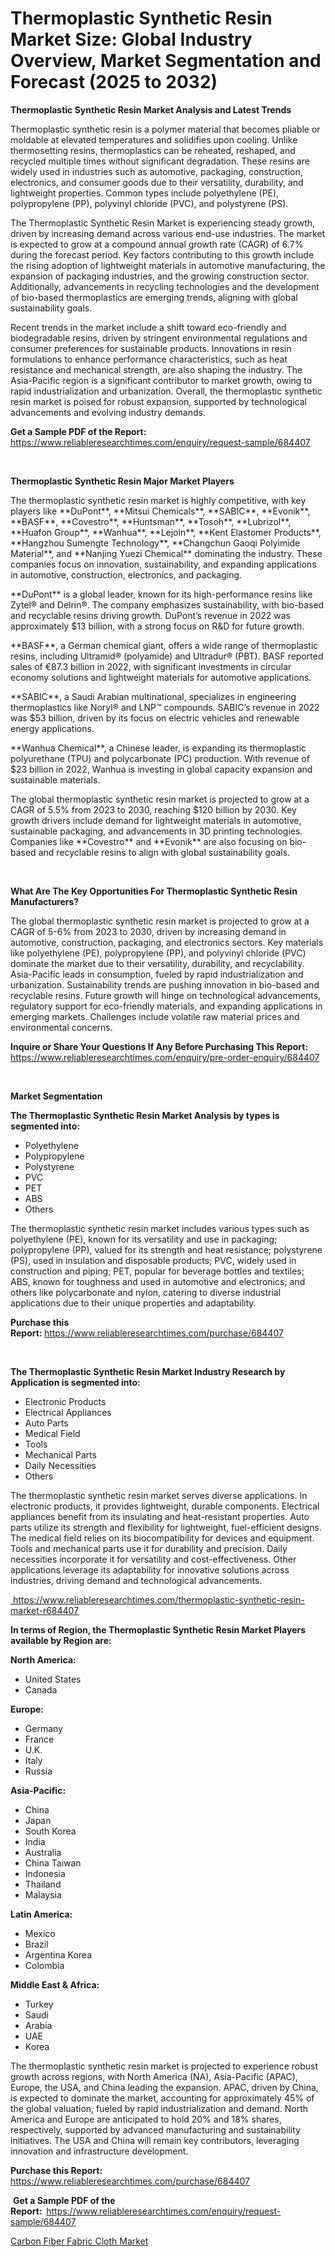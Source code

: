<p><h1>Thermoplastic Synthetic Resin Market Size: Global Industry Overview, Market Segmentation and Forecast (2025 to 2032)</h1></p><p><strong>Thermoplastic Synthetic Resin Market Analysis and Latest Trends</strong></p>
<p><p>Thermoplastic synthetic resin is a polymer material that becomes pliable or moldable at elevated temperatures and solidifies upon cooling. Unlike thermosetting resins, thermoplastics can be reheated, reshaped, and recycled multiple times without significant degradation. These resins are widely used in industries such as automotive, packaging, construction, electronics, and consumer goods due to their versatility, durability, and lightweight properties. Common types include polyethylene (PE), polypropylene (PP), polyvinyl chloride (PVC), and polystyrene (PS).</p><p>The Thermoplastic Synthetic Resin Market is experiencing steady growth, driven by increasing demand across various end-use industries. The market is expected to grow at a compound annual growth rate (CAGR) of 6.7% during the forecast period. Key factors contributing to this growth include the rising adoption of lightweight materials in automotive manufacturing, the expansion of packaging industries, and the growing construction sector. Additionally, advancements in recycling technologies and the development of bio-based thermoplastics are emerging trends, aligning with global sustainability goals. </p><p>Recent trends in the market include a shift toward eco-friendly and biodegradable resins, driven by stringent environmental regulations and consumer preferences for sustainable products. Innovations in resin formulations to enhance performance characteristics, such as heat resistance and mechanical strength, are also shaping the industry. The Asia-Pacific region is a significant contributor to market growth, owing to rapid industrialization and urbanization. Overall, the thermoplastic synthetic resin market is poised for robust expansion, supported by technological advancements and evolving industry demands.</p></p>
<p><strong>Get a Sample PDF of the Report:&nbsp;</strong> <a href="https://www.reliableresearchtimes.com/enquiry/request-sample/684407?utm_campaign=1994&utm_medium=2&utm_source=Github&utm_content=ia&utm_term=20012025&utm_id=thermoplastic-synthetic-resin">https://www.reliableresearchtimes.com/enquiry/request-sample/684407</a></p>
<p>&nbsp;</p>
<p><strong>Thermoplastic Synthetic Resin Major Market Players</strong></p>
<p><p>The thermoplastic synthetic resin market is highly competitive, with key players like **DuPont**, **Mitsui Chemicals**, **SABIC**, **Evonik**, **BASF**, **Covestro**, **Huntsman**, **Tosoh**, **Lubrizol**, **Huafon Group**, **Wanhua**, **Lejoin**, **Kent Elastomer Products**, **Hangzhou Sumengte Technology**, **Changchun Gaoqi Polyimide Material**, and **Nanjing Yuezi Chemical** dominating the industry. These companies focus on innovation, sustainability, and expanding applications in automotive, construction, electronics, and packaging.</p><p>**DuPont** is a global leader, known for its high-performance resins like Zytel® and Delrin®. The company emphasizes sustainability, with bio-based and recyclable resins driving growth. DuPont’s revenue in 2022 was approximately $13 billion, with a strong focus on R&D for future growth.</p><p>**BASF**, a German chemical giant, offers a wide range of thermoplastic resins, including Ultramid® (polyamide) and Ultradur® (PBT). BASF reported sales of €87.3 billion in 2022, with significant investments in circular economy solutions and lightweight materials for automotive applications.</p><p>**SABIC**, a Saudi Arabian multinational, specializes in engineering thermoplastics like Noryl® and LNP™ compounds. SABIC’s revenue in 2022 was $53 billion, driven by its focus on electric vehicles and renewable energy applications.</p><p>**Wanhua Chemical**, a Chinese leader, is expanding its thermoplastic polyurethane (TPU) and polycarbonate (PC) production. With revenue of $23 billion in 2022, Wanhua is investing in global capacity expansion and sustainable materials.</p><p>The global thermoplastic synthetic resin market is projected to grow at a CAGR of 5.5% from 2023 to 2030, reaching $120 billion by 2030. Key growth drivers include demand for lightweight materials in automotive, sustainable packaging, and advancements in 3D printing technologies. Companies like **Covestro** and **Evonik** are also focusing on bio-based and recyclable resins to align with global sustainability goals.</p></p>
<p>&nbsp;</p>
<p><strong>What Are The Key Opportunities For Thermoplastic Synthetic Resin Manufacturers?</strong></p>
<p><p>The global thermoplastic synthetic resin market is projected to grow at a CAGR of 5-6% from 2023 to 2030, driven by increasing demand in automotive, construction, packaging, and electronics sectors. Key materials like polyethylene (PE), polypropylene (PP), and polyvinyl chloride (PVC) dominate the market due to their versatility, durability, and recyclability. Asia-Pacific leads in consumption, fueled by rapid industrialization and urbanization. Sustainability trends are pushing innovation in bio-based and recyclable resins. Future growth will hinge on technological advancements, regulatory support for eco-friendly materials, and expanding applications in emerging markets. Challenges include volatile raw material prices and environmental concerns.</p></p>
<p><strong>Inquire or Share Your Questions If Any Before Purchasing This Report:</strong> <a href="https://www.reliableresearchtimes.com/enquiry/pre-order-enquiry/684407?utm_campaign=1994&utm_medium=2&utm_source=Github&utm_content=ia&utm_term=20012025&utm_id=thermoplastic-synthetic-resin">https://www.reliableresearchtimes.com/enquiry/pre-order-enquiry/684407</a></p>
<p>&nbsp;</p>
<p><strong>Market Segmentation</strong></p>
<p><strong>The Thermoplastic Synthetic Resin Market Analysis by types is segmented into:</strong></p>
<p><ul><li>Polyethylene</li><li>Polypropylene</li><li>Polystyrene</li><li>PVC</li><li>PET</li><li>ABS</li><li>Others</li></ul></p>
<p><p>The thermoplastic synthetic resin market includes various types such as polyethylene (PE), known for its versatility and use in packaging; polypropylene (PP), valued for its strength and heat resistance; polystyrene (PS), used in insulation and disposable products; PVC, widely used in construction and piping; PET, popular for beverage bottles and textiles; ABS, known for toughness and used in automotive and electronics; and others like polycarbonate and nylon, catering to diverse industrial applications due to their unique properties and adaptability.</p></p>
<p><strong>Purchase this Report:&nbsp;</strong><a href="https://www.reliableresearchtimes.com/purchase/684407?utm_campaign=1994&utm_medium=2&utm_source=Github&utm_content=ia&utm_term=20012025&utm_id=thermoplastic-synthetic-resin">https://www.reliableresearchtimes.com/purchase/684407</a></p>
<p>&nbsp;</p>
<p><strong>The Thermoplastic Synthetic Resin Market Industry Research by Application is segmented into:</strong></p>
<p><ul><li>Electronic Products</li><li>Electrical Appliances</li><li>Auto Parts</li><li>Medical Field</li><li>Tools</li><li>Mechanical Parts</li><li>Daily Necessities</li><li>Others</li></ul></p>
<p><p>The thermoplastic synthetic resin market serves diverse applications. In electronic products, it provides lightweight, durable components. Electrical appliances benefit from its insulating and heat-resistant properties. Auto parts utilize its strength and flexibility for lightweight, fuel-efficient designs. The medical field relies on its biocompatibility for devices and equipment. Tools and mechanical parts use it for durability and precision. Daily necessities incorporate it for versatility and cost-effectiveness. Other applications leverage its adaptability for innovative solutions across industries, driving demand and technological advancements.</p></p>
<p><a href="https://www.reliableresearchtimes.com/thermoplastic-synthetic-resin-market-r684407?utm_campaign=1994&utm_medium=2&utm_source=Github&utm_content=ia&utm_term=20012025&utm_id=thermoplastic-synthetic-resin">&nbsp;https://www.reliableresearchtimes.com/thermoplastic-synthetic-resin-market-r684407</a></p>
<p><strong>In terms of Region, the Thermoplastic Synthetic Resin Market Players available by Region are:</strong></p>
<p>
    <p> <strong> North America: </strong>
        <ul>
            <li>United States</li>
            <li>Canada</li>
        </ul>
        </p> 
    <p> <strong> Europe: </strong>
        <ul>
            <li>Germany</li>
            <li>France</li>
            <li>U.K.</li>
            <li>Italy</li>
            <li>Russia</li>
        </ul>
        </p> 
    <p> <strong> Asia-Pacific: </strong>
        <ul>
            <li>China</li>
            <li>Japan</li>
            <li>South Korea</li>
            <li>India</li>
            <li>Australia</li>
            <li>China Taiwan</li>
            <li>Indonesia</li>
            <li>Thailand</li>
            <li>Malaysia</li>
        </ul>
        </p> 
    <p> <strong> Latin America: </strong>
        <ul>
            <li>Mexico</li>
            <li>Brazil</li>
            <li>Argentina Korea</li>
            <li>Colombia</li>
        </ul>
        </p> 
    <p> <strong> Middle East & Africa: </strong>
        <ul>
            <li>Turkey</li>
            <li>Saudi</li>
            <li>Arabia</li>
            <li>UAE</li>
            <li>Korea</li>
        </ul>
    </p>
    </p>
<p><p>The thermoplastic synthetic resin market is projected to experience robust growth across regions, with North America (NA), Asia-Pacific (APAC), Europe, the USA, and China leading the expansion. APAC, driven by China, is expected to dominate the market, accounting for approximately 45% of the global valuation, fueled by rapid industrialization and demand. North America and Europe are anticipated to hold 20% and 18% shares, respectively, supported by advanced manufacturing and sustainability initiatives. The USA and China will remain key contributors, leveraging innovation and infrastructure development.</p></p>
<p><strong>Purchase this Report: </strong><a href="https://www.reliableresearchtimes.com/purchase/684407?utm_campaign=1994&utm_medium=2&utm_source=Github&utm_content=ia&utm_term=20012025&utm_id=thermoplastic-synthetic-resin">https://www.reliableresearchtimes.com/purchase/684407</a></p>
<p>&nbsp;<strong>Get a Sample PDF of the Report:&nbsp;&nbsp;</strong><a href="https://www.reliableresearchtimes.com/enquiry/request-sample/684407?utm_campaign=1994&utm_medium=2&utm_source=Github&utm_content=ia&utm_term=20012025&utm_id=thermoplastic-synthetic-resin">https://www.reliableresearchtimes.com/enquiry/request-sample/684407</a></p>
<p><strong></strong></p>
<p><p><a href="https://github.com/rahu1506/Market-Research-Report-List-6/blob/main/carbon-fiber-fabric-cloth-market.md?utm_campaign=1994&utm_medium=2&utm_source=Github&utm_content=ia&utm_term=20012025&utm_id=thermoplastic-synthetic-resin">Carbon Fiber Fabric Cloth Market</a></p></p>